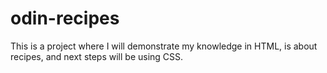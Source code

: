# odin-recipes
This is a project where I will demonstrate my knowledge in HTML, is about recipes, and next steps will be using CSS.